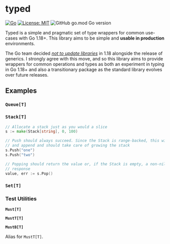 # typed
[![Go](https://github.com/JohnMurray/typed/actions/workflows/go.yml/badge.svg?branch=main)](https://github.com/JohnMurray/typed/actions/workflows/go.yml)
 [![License: MIT](https://img.shields.io/badge/License-MIT-yellow.svg)](https://opensource.org/licenses/MIT)
 ![GitHub go.mod Go version](https://img.shields.io/github/go-mod/go-version/johnmurray/typed)

Typed is a simple and pragmatic set of type wrappers for common use-cases with Go 1.18+. This library
aims to be simple and __usable in production__ environments.

The Go team decided [_not to update libraries_][no_change] in 1.18 alongside the release of generics.
I strongly agree with this move, and so this library aims to provide wrappers for common operations
and types as both an experiment in typing in Go 1.18+ and also a transitionary package as the standard
library evolves over future releases.


## Examples

### `Queue[T]`

### `Stack[T]`

```go
// Allocate a stack just as you would a slice
s := make(Stack[string], 0, 100)

// Push should always succeed. Since the Stack is range-backed, this will use
// and append and should take care of growing the stack
s.Push("one")
s.Push("two")

// Popping should return the value or, if the Stack is empty, a non-nil error
// response
value, err := s.Pop()
```

### `Set[T]`

### Test Utilities

__`Must[T]`__

__`MustT[T]`__

__`MustB[T]`__

Alias for `MustT[T]`.


  [no_change]: https://github.com/golang/go/issues/48918